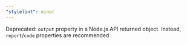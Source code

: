 ```yaml
---
"stylelint": minor
---
```


Deprecated: `output` property in a Node.js API returned object. Instead, `report`/`code` properties are recommended
